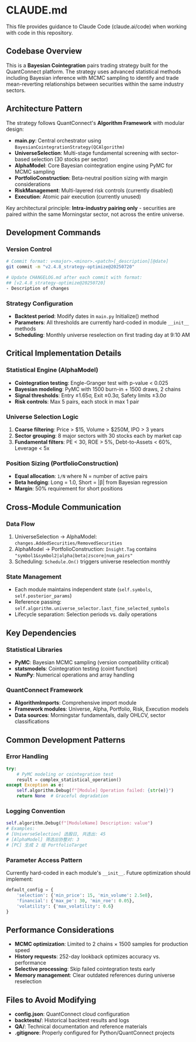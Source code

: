 # CLAUDE.md

This file provides guidance to Claude Code (claude.ai/code) when working with code in this repository.

## Codebase Overview

This is a **Bayesian Cointegration** pairs trading strategy built for the QuantConnect platform. The strategy uses advanced statistical methods including Bayesian inference with MCMC sampling to identify and trade mean-reverting relationships between securities within the same industry sectors.

## Architecture Pattern

The strategy follows QuantConnect's **Algorithm Framework** with modular design:

- **main.py**: Central orchestrator using `BayesianCointegrationStrategy(QCAlgorithm)`
- **UniverseSelection**: Multi-stage fundamental screening with sector-based selection (30 stocks per sector)
- **AlphaModel**: Core Bayesian cointegration engine using PyMC for MCMC sampling
- **PortfolioConstruction**: Beta-neutral position sizing with margin considerations
- **RiskManagement**: Multi-layered risk controls (currently disabled)
- **Execution**: Atomic pair execution (currently unused)

Key architectural principle: **Intra-industry pairing only** - securities are paired within the same Morningstar sector, not across the entire universe.

## Development Commands

### Version Control
```bash
# Commit format: v<major>.<minor>.<patch>[_description][@date]
git commit -m "v2.4.8_strategy-optimize@20250720"

# Update CHANGELOG.md after each commit with format:
## [v2.4.8_strategy-optimize@20250720]
- Description of changes
```

### Strategy Configuration
- **Backtest period**: Modify dates in `main.py` Initialize() method
- **Parameters**: All thresholds are currently hard-coded in module `__init__` methods
- **Scheduling**: Monthly universe reselection on first trading day at 9:10 AM

## Critical Implementation Details

### Statistical Engine (AlphaModel)
- **Cointegration testing**: Engle-Granger test with p-value < 0.025
- **Bayesian modeling**: PyMC with 1500 burn-in + 1500 draws, 2 chains
- **Signal thresholds**: Entry ±1.65σ, Exit ±0.3σ, Safety limits ±3.0σ
- **Risk controls**: Max 5 pairs, each stock in max 1 pair

### Universe Selection Logic
1. **Coarse filtering**: Price > $15, Volume > $250M, IPO > 3 years  
2. **Sector grouping**: 8 major sectors with 30 stocks each by market cap
3. **Fundamental filters**: PE < 30, ROE > 5%, Debt-to-Assets < 60%, Leverage < 5x

### Position Sizing (PortfolioConstruction)
- **Equal allocation**: `1/N` where N = number of active pairs
- **Beta hedging**: Long = 1.0, Short = |β| from Bayesian regression
- **Margin**: 50% requirement for short positions

## Cross-Module Communication

### Data Flow
1. UniverseSelection → AlphaModel: `changes.AddedSecurities/RemovedSecurities`
2. AlphaModel → PortfolioConstruction: `Insight.Tag` contains `"symbol1&symbol2|alpha|beta|zscore|num_pairs"`
3. Scheduling: `Schedule.On()` triggers universe reselection monthly

### State Management
- Each module maintains independent state (`self.symbols`, `self.posterior_params`)
- Reference passing: `self.algorithm.universe_selector.last_fine_selected_symbols`
- Lifecycle separation: Selection periods vs. daily operations

## Key Dependencies

### Statistical Libraries
- **PyMC**: Bayesian MCMC sampling (version compatibility critical)
- **statsmodels**: Cointegration testing (coint function)
- **NumPy**: Numerical operations and array handling

### QuantConnect Framework
- **AlgorithmImports**: Comprehensive import module
- **Framework modules**: Universe, Alpha, Portfolio, Risk, Execution models
- **Data sources**: Morningstar fundamentals, daily OHLCV, sector classifications

## Common Development Patterns

### Error Handling
```python
try:
    # PyMC modeling or cointegration test
    result = complex_statistical_operation()
except Exception as e:
    self.algorithm.Debug(f"[Module] Operation failed: {str(e)}")
    return None  # Graceful degradation
```

### Logging Convention
```python
self.algorithm.Debug(f"[ModuleName] Description: value")
# Examples:
# [UniverseSelection] 选股日, 共选出: 45
# [AlphaModel] 筛选出协整对: 3
# [PC] 生成 2 组 PortfolioTarget
```

### Parameter Access Pattern
Currently hard-coded in each module's `__init__`. Future optimization should implement:
```python
default_config = {
    'selection': {'min_price': 15, 'min_volume': 2.5e8},
    'financial': {'max_pe': 30, 'min_roe': 0.05},
    'volatility': {'max_volatility': 0.6}
}
```

## Performance Considerations

- **MCMC optimization**: Limited to 2 chains × 1500 samples for production speed
- **History requests**: 252-day lookback optimizes accuracy vs. performance  
- **Selective processing**: Skip failed cointegration tests early
- **Memory management**: Clear outdated references during universe reselection

## Files to Avoid Modifying

- **config.json**: QuantConnect cloud configuration
- **backtests/**: Historical backtest results and logs
- **QA/**: Technical documentation and reference materials
- **.gitignore**: Properly configured for Python/QuantConnect projects